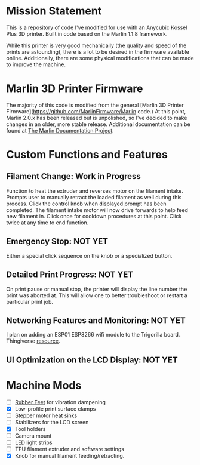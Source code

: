 # Mission Statement

This is a repository of code I've modified for use with an Anycubic Kossel Plus 3D printer. Built in code based on the Marlin 1.1.8 framework.

While this printer is very good mechanically (the quality and speed of the prints are astounding), there is a lot to be desired in the firmware available online. Additionally, there are some physical modifications that can be made to improve the machine.

# Marlin 3D Printer Firmware

The majority of this code is modified from the general [Marlin 3D Printer Firmware](https://github.com/MarlinFirmware/Marlin code.) At this point, Marlin 2.0.x has been released but is unpolished, so I've decided to make changes in an older, more stable release. Additional documentation can be found at [The Marlin Documentation Project](https://www.marlinfw.org/).


# Custom Functions and Features
## Filament Change: Work in Progress

Function to heat the extruder and reverses motor on the filament intake. Prompts user to manually retract the loaded filament as well during this process. Click the control knob when displayed prompt has been completed. The filament intake motor will now drive forwards to help feed new filament in. Click once for cooldown procedures at this point. Click twice at any time to end function.

## Emergency Stop: NOT YET

Either a special click sequence on the knob or a specialized button.

## Detailed Print Progress: NOT YET

On print pause or manual stop, the printer will display the line number the print was aborted at. This will allow one to better troubleshoot or restart a particular print job.

## Networking Features and Monitoring: NOT YET

I plan on adding an ESP01 ESP8266 wifi module to the Trigorilla board. Thingiverse [resource](https://www.thingiverse.com/thing:2798147).

## UI Optimization on the LCD Display: NOT YET


# Machine Mods
- [ ] [Rubber Feet](https://www.thingiverse.com/thing:2654983) for vibration dampening
- [x] Low-profile print surface clamps
- [ ] Stepper motor heat sinks
- [ ] Stabilizers for the LCD screen
- [x] Tool holders
- [ ] Camera mount
- [ ] LED light strips
- [ ] TPU filament extruder and software settings
- [x] Knob for manual filament feeding/retracting.
